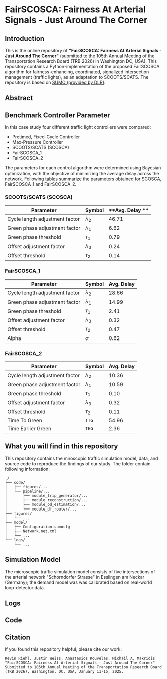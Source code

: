 # FairSCOSCA: Fairness At Arterial Signals - Just Around The Corner

## Introduction 

This is the online repository of **"FairSCOSCA: Fairness At Arterial Signals - Just Around The Corner"** (submitted to the 105th Annual Meeting of the Transportation Research Board (TRB 2026) in Washington DC, USA). 
This repository contains a Python-implementation of the proposed FairSCOSCA algorithm for fairness-enhancing, coordinated, signalized intersection management (traffic lights), as an adaptation to SCOOTS/SCATS.
The repository is based on [SUMO (provided by DLR)](https://eclipse.dev/sumo/).

## Abstract


## Benchmark Controller Parameter

In this case study four different traffic light controllers were compared:
- Pretimed, Fixed-Cycle Controller
- Max-Pressure Controller
- SCOOTS/SCATS (SCOSCA)
- FairSCOSCA_1
- FairSCOSCA_2

The parameters for each control algorithm were determined using Bayesian optimization, with the objective of minimizing the average delay across the network.
Following tables summarize the parameters obtained for SCOSCA, FairSCOSCA_1 and FairSCOSCA_2.

### SCOOTS/SCATS (SCOSCA)
|**Parameter** | **Symbol** | **Avg. Delay ** |
|--|--|--|
| Cycle length adjustment factor | $\lambda_2$ | 46.71 |
| Green phase adjustment factor | $\lambda_1$  | 6.62 |
| Green phase threshold | $\tau_1$ | 0.79 |
| Offset adjustment factor | $\lambda_3$ | 0.24 |
| Offset threshold | $\tau_2$ | 0.14 |

### FairSCOSCA_1
|**Parameter**|**Symbol**|**Avg. Delay**|
|--|--|--|
| Cycle length adjustment factor | $\lambda_2$ | 28.66 |
| Green phase adjustment factor | $\lambda_1$  | 14.99 |
| Green phase threshold | $\tau_1$ | 2.41 |
| Offset adjustment factor | $\lambda_3$ | 0.32 |
| Offset threshold | $\tau_2$ | 0.47 |
| Alpha | $\alpha$ | 0.62 |

### FairSCOSCA_2
|**Parameter**|**Symbol**|**Avg. Delay**|
|--|--|--|
| Cycle length adjustment factor | $\lambda_2$ | 10.36 | 
| Green phase adjustment factor | $\lambda_1$  | 10.59 |
| Green phase threshold | $\tau_1$ | 0.10 |
| Offset adjustment factor | $\lambda_3$ | 0.32 |
| Offset threshold | $\tau_2$ | 0.11 |
| Time To Green | $\texttt{TTG}$ | 54.96 |
| Time Earlier Green | $\texttt{TEG}$ | 2.36 |


## What you will find in this repository
This repository contains the miroscopic traffic simulation model, data, and source code to reproduce the findings of our study. 
The folder contain following information:
```
./
├── code/
│   ├── figures/...
│   └── pipeline/...
│       ├── module_trip_generator/...
│       ├── module_reconstruction/...
│       ├── module_od_estimation/...
│       └── module_df_router/...
├── figures/
│   └── ...
├── model/
│   ├── Configuration.sumocfg
│   ├── Network.net.xml
│   └── ...
└── logs/
    └── ...
```


## Simulation Model
The microscopic traffic simulation model consists of five intersections of the arterial network "Schorndorfer Strasse" in Esslingen am Neckar (Germany); the demand model was was calibrated based on real-world loop-detector data. 

## Logs

## Code

## Citation
If you found this repository helpful, please cite our work:
```
Kevin Riehl, Justin Weiss, Anastasios Kouvelas, Michail A. Makridis
"FairSCOSCA: Fairness At Arterial Signals - Just Around The Corner"
Submitted to 105th Annual Meeting of the Transportation Research Board (TRB 2026), Washington, DC, USA, January 11-15, 2025.
```
